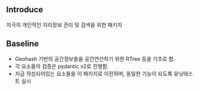 ## Introduce
지극히 개인적인 지리정보 관리 및 검색을 위한 패키지


## Baseline
- Geohash 기반의 공간정보들을 공간연산하기 위한 
RTree 등을 기초로 함.
- 각 요소들의 검증은 pydantic v2로 진행함.
- 지금 작성되어있는 요소들을 이 패키지로 이전하며, 동일한 기능이 되도록 유닛테스트 실시
